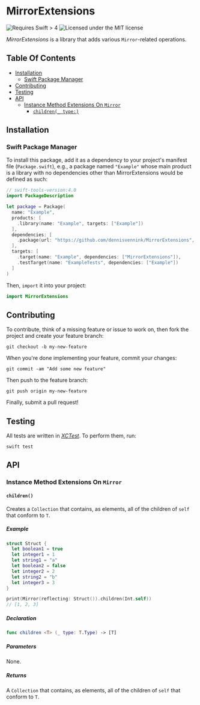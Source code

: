 # MirrorExtensions

![Requires Swift > 4](https://img.shields.io/badge/Language-Swift%204-F04C3E.svg) ![Licensed under the MIT license](https://img.shields.io/badge/License-MIT-lightgrey.svg)

_MirrorExtensions_ is a library that adds various `Mirror`-related operations.

## Table Of Contents

- [Installation](#installation)
    - [Swift Package Manager](#swift-package-manager)
- [Contributing](#contributing)
- [Testing](#testing)
- [API](#api)
    - [Instance Method Extensions On `Mirror`](#instance-method-extensions-on-mirror)
        - [`children(_ type:)`](#children)

## Installation

### Swift Package Manager

To install this package, add it as a dependency to your project's manifest file (`Package.swift`), e.g., a package named `"Example"` whose main product is a library with no dependencies other than MirrorExtensions would be defined as such:

```swift
// swift-tools-version:4.0
import PackageDescription

let package = Package(
  name: "Example",
  products: [
    .library(name: "Example", targets: ["Example"])
  ],
  dependencies: [
    .package(url: "https://github.com/dennisvennink/MirrorExtensions", from: "1.0.0")
  ],
  targets: [
    .target(name: "Example", dependencies: ["MirrorExtensions"]),
    .testTarget(name: "ExampleTests", dependencies: ["Example"])
  ]
)
```

Then, `import` it into your project:

```swift
import MirrorExtensions
```

## Contributing

To contribute, think of a missing feature or issue to work on, then fork the project and create your feature branch:

```shell
git checkout -b my-new-feature
```

When you're done implementing your feature, commit your changes:

```shell
git commit -am "Add some new feature"
```

Then push to the feature branch:

```shell
git push origin my-new-feature
```

Finally, submit a pull request!

## Testing

All tests are written in [_XCTest_](https://developer.apple.com/documentation/xctest). To perform them, run:

```shell
swift test
```

## API

### Instance Method Extensions On `Mirror`

#### `children()`

Creates a `Collection` that contains, as elements, all of the children of `self` that conform to `T`.

##### Example

```swift
struct Struct {
  let boolean1 = true
  let integer1 = 1
  let string1 = "a"
  let boolean2 = false
  let integer2 = 2
  let string2 = "b"
  let integer3 = 3
}

print(Mirror(reflecting: Struct()).children(Int.self))
// [1, 2, 3]
```

##### Declaration

```swift
func children <T> (_ type: T.Type) -> [T]
```

##### Parameters

None.

##### Returns

A `Collection` that contains, as elements, all of the children of `self` that conform to `T`.
